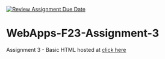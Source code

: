[![Review Assignment Due Date](https://classroom.github.com/assets/deadline-readme-button-24ddc0f5d75046c5622901739e7c5dd533143b0c8e959d652212380cedb1ea36.svg)](https://classroom.github.com/a/q2-Q7VCy)
# WebApps-F23-Assignment-3
Assignment 3 - Basic HTML
hosted at [click here](https://44-563-webapps-f23.github.io/44563-webapps-f23-assignment3-DineshRacharla468/)
